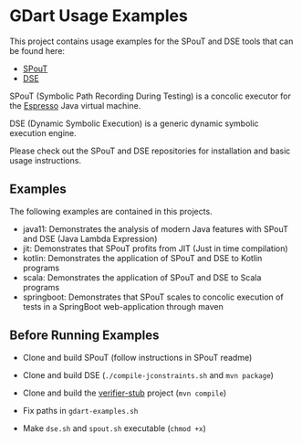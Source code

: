 # GDart Usage Examples

This project contains usage examples for the SPouT and DSE tools that
can be found here:

- [SPouT](https://github.com/tudo-aqua/spout)
- [DSE](https://github.com/tudo-aqua/dse)

SPouT (Symbolic Path Recording During Testing) is a concolic executor for
the [Espresso](https://github.com/oracle/graal/tree/master/espresso) Java virtual machine.

DSE (Dynamic Symbolic Execution) is a generic dynamic symbolic execution engine. 

Please check out the SPouT and DSE repositories for installation and basic usage instructions.

## Examples

The following examples are contained in this projects.

- java11: Demonstrates the analysis of modern Java features with SPouT and DSE (Java Lambda Expression)
- jit: Demonstrates that SPouT profits from JIT (Just in time compilation)
- kotlin: Demonstrates the application of SPouT and DSE to Kotlin programs
- scala:  Demonstrates the application of SPouT and DSE to Scala programs
- springboot: Demonstrates that SPouT scales to concolic execution of tests in a SpringBoot web-application through maven

## Before Running Examples

- Clone and build SPouT (follow instructions in SPouT readme)
- Clone and build DSE (```./compile-jconstraints.sh``` and ```mvn package```)
- Clone and build the [verifier-stub](https://github.com/tudo-aqua/verifier-stub) project (```mvn compile```)

- Fix paths in ```gdart-examples.sh```
- Make ```dse.sh``` and ```spout.sh``` executable (```chmod +x```)

